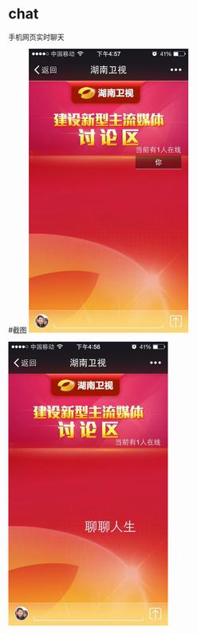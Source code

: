 # chat
手机网页实时聊天

#截图
<img src="screenshot/1.jpg" width="320" alt="" />

<img src="screenshot/2.jpg" width="320" alt="" />